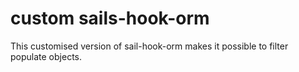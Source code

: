 # custom sails-hook-orm

This customised version of sail-hook-orm makes it possible to filter populate objects. 